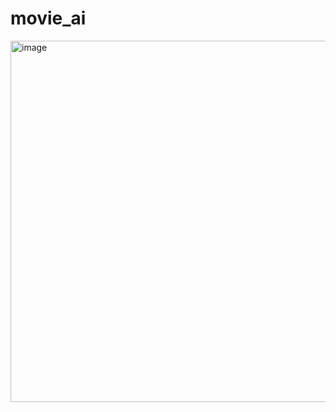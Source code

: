 # movie_ai

<img width="1123" height="578" alt="image" src="https://github.com/user-attachments/assets/a9b2f80d-04d9-4700-a384-8e23ff0d9a43" />
